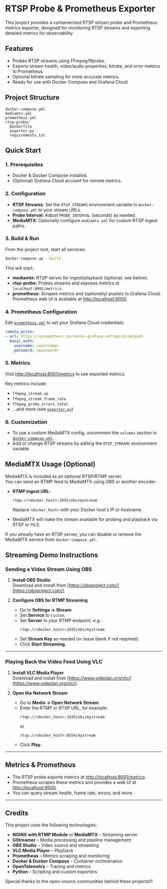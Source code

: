 # RTSP Probe & Prometheus Exporter

This project provides a containerized RTSP stream probe and Prometheus metrics exporter, designed for monitoring RTSP streams and exporting detailed metrics for observability.

## Features

- Probes RTSP streams using FFmpeg/ffprobe.
- Exports stream health, video/audio properties, bitrate, and error metrics to Prometheus.
- Optional bitrate sampling for more accurate metrics.
- Ready for use with Docker Compose and Grafana Cloud.

## Project Structure

```
docker-compose.yml
mediamtx.yml
prometheus.yml
rtsp-probe/
  Dockerfile
  exporter.py
  requirements.txt
```

## Quick Start

### 1. Prerequisites

- Docker & Docker Compose installed.
- (Optional) Grafana Cloud account for remote metrics.

### 2. Configuration

- **RTSP Streams:** Set the `RTSP_STREAMS` environment variable in `docker-compose.yml` to your stream URLs.
- **Probe Interval:** Adjust `PROBE_INTERVAL` (seconds) as needed.
- **MediaMTX:** Optionally configure `mediamtx.yml` for custom RTSP ingest paths.

### 3. Build & Run

From the project root, start all services:

```sh
docker-compose up --build
```

This will start:
- **mediamtx:** RTSP server for ingest/playback (optional, see below).
- **rtsp-probe:** Probes streams and exposes metrics at `localhost:8001/metrics`.
- **prometheus:** Scrapes metrics and (optionally) pushes to Grafana Cloud. Prometheus web UI is available at [http://localhost:9000](http://localhost:9000).

### 4. Prometheus Configuration

Edit [`prometheus.yml`](prometheus.yml) to set your Grafana Cloud credentials:

```yaml
remote_write:
- url: https://<prometheus_instance>.grafana.net/api/prom/push
  basic_auth:
    username: <username>
    password: <password>
```

### 5. Metrics

Visit [http://localhost:8001/metrics](http://localhost:8001/metrics) to see exported metrics.

Key metrics include:
- `ffmpeg_stream_up`
- `ffmpeg_stream_frame_rate`
- `ffmpeg_probe_errors_total`
- ...and more (see [`exporter.py`](rtsp-probe/exporter.py))

### 6. Customization

- To use a custom MediaMTX config, uncomment the `volumes` section in [`docker-compose.yml`](docker-compose.yml).
- Add or change RTSP streams by editing the `RTSP_STREAMS` environment variable.

## MediaMTX Usage (Optional)

MediaMTX is included as an optional RTSP/RTMP server.  
You can send an RTMP feed to MediaMTX using OBS or another encoder:

- **RTMP ingest URL:**  
  ```
  rtmp://<docker_host>:1935/obs/mystream
  ```
  Replace `<docker_host>` with your Docker host's IP or hostname.

- MediaMTX will make the stream available for probing and playback via RTSP or HLS.

If you already have an RTSP server, you can disable or remove the MediaMTX service from `docker-compose.yml`.

## Streaming Demo Instructions

### Sending a Video Stream Using OBS

1. **Install OBS Studio**  
   Download and install from [https://obsproject.com/](https://obsproject.com/).

2. **Configure OBS for RTMP Streaming**
   - Go to **Settings → Stream**.
   - Set **Service** to `Custom`.
   - Set **Server** to your RTMP endpoint, e.g.:
     ```
     rtmp://<docker_host>:1935/obs/mystream
     ```
   - Set **Stream Key** as needed (or leave blank if not required).
   - Click **Start Streaming**.

---

### Playing Back the Video Feed Using VLC

1. **Install VLC Media Player**  
   Download and install from [https://www.videolan.org/vlc/](https://www.videolan.org/vlc/).

2. **Open the Network Stream**
   - Go to **Media → Open Network Stream**.
   - Enter the RTMP or RTSP URL, for example:
     ```
     rtmp://<docker_host>:1935/obs/mystream
     ```
     or
     ```
     rtsp://<docker_host>:8554/mystream
     ```
   - Click **Play**.

---

## Metrics & Prometheus

- The RTSP probe exports metrics at [http://localhost:8001/metrics](http://localhost:8001/metrics).
- Prometheus scrapes these metrics and provides a web UI at [http://localhost:9000](http://localhost:9000).
- You can query stream health, frame rate, errors, and more.

---

## Credits

This project uses the following technologies:

- **NGINX with RTMP Module** or **MediaMTX** – Streaming server
- **GStreamer** – Media processing and pipeline management
- **OBS Studio** – Video source and streaming
- **VLC Media Player** – Playback
- **Prometheus** – Metrics scraping and monitoring
- **Docker & Docker Compose** – Container orchestration
- **OpenTelemetry** – Tracing and metrics
- **Python** – Scripting and custom exporters

Special thanks to the open-source communities behind these projects!!!